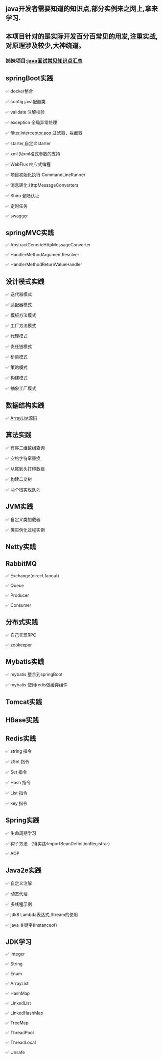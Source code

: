 ## java开发者需要知道的知识点,部分实例来之网上,拿来学习.
## 本项目针对的是实际开发百分百常见的用发,注重实战,对原理涉及较少,大神绕道。

### 姊妹项目:[java面试常见知识点汇总](http://nivelle.me/javaInterview/)

## springBoot实践

✅ docker整合

✅ config java配置类

✅ validate 注解校验

✅ exception 全局异常处理

✅ filter,interceptor,aop 过滤器，拦截器

✅ starter,自定义starter

✅ xml 对xml格式参数的支持

✅ WebFlux 响应式编程

✅ 项目初始化执行 CommandLineRunner

✅ 消息转化:HttpMessageConverters

✅ Shiro 登陆认证

✅ 定时任务

✅ swagger

## springMVC实践

✅ AbstractGenericHttpMessageConverter 

✅ HandlerMethodArgumentResolver 

✅ HandlerMethodReturnValueHandler 

## 设计模式实践

✅ 迭代器模式

✅ 适配器模式

✅ 模板方法模式

✅ 工厂方法模式

✅ 代理模式

✅ 责任链模式

✅ 桥梁模式

✅ 策略模式

✅ 构建模式

✅ 抽象工厂模式

## 数据结构实践

✅ [ArrayList源码](https://github.com/nivelle/javaguides/blob/master/article/ArrayList%E6%BA%90%E7%A0%81%E8%A7%A3%E8%AF%BB.md)

## 算法实践

✅ 有序二维数组查询

✅ 空格字符窜替换

✅ 从尾到头打印数组

✅ 构建二叉树

✅ 两个栈实现队列

## JVM实践

✅ 自定义类加载器

✅ 类实例化过程实例

## Netty实践

## RabbitMQ

✅ Exchange(direct,fanout)

✅ Queue

✅ Producer

✅ Consumer

## 分布式实践

✅ 自己实现RPC

✅ zookeeper

## Mybatis实践

✅ mybatis 整合到springBoot

✅ mybatis 使用redis做缓存组件

## Tomcat实践

## HBase实践

## Redis实践

✅ string 指令

✅ zSet 指令

✅ Set 指令

✅ Hash 指令

✅ List 指令

✅ key 指令

## Spring实践

✅ 生命周期学习

✅ 钩子方法 （待实践:ImportBeanDefinitionRegistrar）

✅ AOP

## Java2e实践

✅ 自定义注解

✅ 动态代理

✅ 多线程示例

✅ jdk8 Lambda表达式,Stream的使用

✅ java 关键字(instanceof)

## JDK学习

✅ Integer

✅ String

✅ Enum

✅ ArrayList

✅ HashMap

✅ LinkedList

✅ LinkedHashMap

✅ TreeMap

✅ ThreadPool

✅ ThreadLocal

✅ Unsafe









